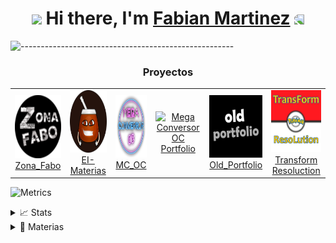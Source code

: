 <h1 align="center"><img src="https://media.giphy.com/media/3oKIPkHXpUP8lIO0AU/giphy.gif" height="38" /> Hi there, I'm <a href="https://fabian-martinez1.github.io/" target="_blank">Fabian Martinez</a>
 <img style="transform:scaleX(-1);" src="https://media.giphy.com/media/3oKIPkHXpUP8lIO0AU/giphy.gif" height="38" /></h1>

![-----------------------------------------------------](https://raw.githubusercontent.com/andreasbm/readme/master/assets/lines/rainbow.png)

<h3 align ="center">Proyectos</h3>


<table align ="center">
<tr>
<td align="center"><a href="https://zonafabo.github.io/"><img  width="100" height="101" src="logos/ZonaFabo.svg" alt="RobotScript-Icon" /><br />Zona_Fabo</a></td>
<td align="center"><a href="https://mith-arg.github.io/EI-Materias-Web/"><img width="100" height="100" src="logos/EI-Materias.svg" alt="EI-Materias" /><br />EI-Materias</a></td>
<td align="center"><a href="https://fabian-martinez1.github.io/Mega-Conversor-OC/"><img width="100" height="100" src="logos/SinFondo.svg" alt="Mega Conversor OC" /><br />MC_OC</a></td>
<td align="center"><a href="https://fabian-martinez1.github.io/Mega-Conversor-OC/"><img width="100" height="100" src="logos/Portfolio2.svg" alt="Mega Conversor OC" /><br />Portfolio</a></td>
<td align="center"><a href="https://fabian-martinez1.github.io/Mega-Conversor-OC/"><img width="100" height="100" src="logos/oldPortfolio.svg" alt="Mega Conversor OC" /><br />Old_Portfolio</a></td>
<td align="center"><a href="https://fabian-martinez1.github.io/Mega-Conversor-OC/"><img width="100" height="100" src="logos/Pokemon.svg" alt="Mega Conversor OC" /><br />Transform Resoluction</a></td>
</tr>       
</table>




![Metrics](https://metrics.lecoq.io/Fabian-Martinez1?template=classic&base.header=0&base.activity=0&base.community=0&base.repositories=0&base.metadata=0&people=1&people.limit=24&people.identicons=false&people.identicons.hide=false&people.size=28&people.types=followers%2C%20following&people.shuffle=false&config.timezone=Asia%2FShanghai)

<details> <summary>📈 Stats</summary>

 <br>
 
 <a align="center" href="https://github.com/Fabian-Fartinez1/github-readme-stats"><img alt="Fabian-Martinez1's Github Stats" src="https://denvercoder1-github-readme-stats.vercel.app/api/?username=Fabian-Martinez1&show_icons=true&count_private=true&theme=react&hide_border=true&bg_color=1F222E&title_color=0176FF&icon_color=F8D866" height="192px"/></a>
  <a align="center" href="https://github.com/Fabian-Fartinez1/github-readme-stats"><img alt="Fabian-Martinez's Top Languages" src="https://github-readme-stats.vercel.app/api/top-langs/?username=Fabian-Martinez1&langs_count=8&layout=compact&theme=react&hide_border=true&bg_color=1F222E&title_color=0176FF&icon_color=F8D866&hide=Jupyter%20Notebook" height="192px"/></a>

</details>

<details><summary>📘 Materias</summary>

 <br>
 
   <a href="https://github.com/Fabian-Martinez1/FOD"><img width="263" src="https://denvercoder1-github-readme-stats.vercel.app/api/pin/?username=Fabian-Martinez1&repo=FOD&theme=react&bg_color=1F222E&title_color=00000&icon_color=F8D866&hide_border=true&show_icons=false" alt="dice-roll-albert-ext"></a>
  <a href="https://github.com/Fabian-Martinez1/AyED"><img width="263" src="https://denvercoder1-github-readme-stats.vercel.app/api/pin/?username=Fabian-Martinez1&repo=ayed&theme=react&bg_color=1F222E&title_color=00000&icon_color=F8D866&hide_border=true&show_icons=false" alt="readme-typing-svg"></a>
  <a href="https://github.com/Fabian-Martinez1/Seminario-de-Lenguajes-Python"><img width="263" src="https://denvercoder1-github-readme-stats.vercel.app/api/pin/?username=Fabian-Martinez1&repo=Seminario-de-Lenguajes-Python&theme=react&bg_color=1F222E&title_color=00000&icon_color=F8D866&hide_border=true&show_icons=false" alt="custom-icon-badges"></a>
  <a href="https://github.com/Fabian-Martinez1/EPA"><img width="263" src="https://denvercoder1-github-readme-stats.vercel.app/api/pin/?username=Fabian-Martinez1&repo=EPA&theme=react&bg_color=1F222E&title_color=00000&icon_color=F8D866&hide_border=true&show_icons=false" alt="dice-roll-albert-ext"></a>
  <a href="https://github.com/Fabian-Martinez1/CADP"><img width="263" src="https://denvercoder1-github-readme-stats.vercel.app/api/pin/?username=Fabian-Martinez1&repo=CADP&theme=react&bg_color=1F222E&title_color=00000&icon_color=F8D866&hide_border=true&show_icons=false" alt="readme-typing-svg"></a>
  <a href="https://github.com/Fabian-Martinez1/Taller-de-Programacion"><img width="263" src="https://denvercoder1-github-readme-stats.vercel.app/api/pin/?username=Fabian-Martinez1&repo=Taller-de-Programacion&theme=react&bg_color=1F222E&title_color=00000&icon_color=F8D866&hide_border=true&show_icons=false" alt="custom-icon-badges"></a>
  <a href="https://github.com/Fabian-Martinez1/OC"><img width="263" src="https://denvercoder1-github-readme-stats.vercel.app/api/pin/?username=Fabian-Martinez1&repo=OC&theme=react&bg_color=1F222E&title_color=00000&icon_color=F8D866&hide_border=true&show_icons=false" alt="dice-roll-albert-ext"></a>
  <a href="https://github.com/Fabian-Martinez1/Arquitectura-de-Computadoras"><img width="263" src="https://denvercoder1-github-readme-stats.vercel.app/api/pin/?username=Fabian-Martinez1&repo=Arquitectura-de-Computadoras&theme=react&bg_color=1F222E&title_color=00000&icon_color=F8D866&hide_border=true&show_icons=false" alt="readme-typing-svg"></a>

</details>
